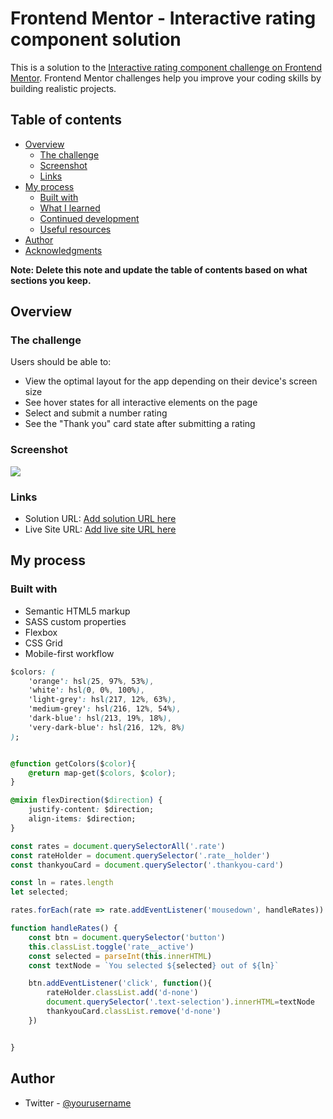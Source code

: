 # Frontend Mentor - Interactive rating component solution

This is a solution to the [Interactive rating component challenge on Frontend Mentor](https://www.frontendmentor.io/challenges/interactive-rating-component-koxpeBUmI). Frontend Mentor challenges help you improve your coding skills by building realistic projects. 

## Table of contents

- [Overview](#overview)
  - [The challenge](#the-challenge)
  - [Screenshot](#screenshot)
  - [Links](#links)
- [My process](#my-process)
  - [Built with](#built-with)
  - [What I learned](#what-i-learned)
  - [Continued development](#continued-development)
  - [Useful resources](#useful-resources)
- [Author](#author)
- [Acknowledgments](#acknowledgments)

**Note: Delete this note and update the table of contents based on what sections you keep.**

## Overview

### The challenge

Users should be able to:

- View the optimal layout for the app depending on their device's screen size
- See hover states for all interactive elements on the page
- Select and submit a number rating
- See the "Thank you" card state after submitting a rating

### Screenshot

![](./screenshot.jpg)



### Links

- Solution URL: [Add solution URL here](https://your-solution-url.com)
- Live Site URL: [Add live site URL here](https://your-live-site-url.com)

## My process

### Built with

- Semantic HTML5 markup
- SASS custom properties
- Flexbox
- CSS Grid
- Mobile-first workflow



```css
$colors: (
    'orange': hsl(25, 97%, 53%),
    'white': hsl(0, 0%, 100%),
    'light-grey': hsl(217, 12%, 63%),
    'medium-grey': hsl(216, 12%, 54%),
    'dark-blue': hsl(213, 19%, 18%),
    'very-dark-blue': hsl(216, 12%, 8%)
);


@function getColors($color){
    @return map-get($colors, $color);
}

@mixin flexDirection($direction) {
    justify-content: $direction;
    align-items: $direction;
}
```
```js
const rates = document.querySelectorAll('.rate')
const rateHolder = document.querySelector('.rate__holder')
const thankyouCard = document.querySelector('.thankyou-card')

const ln = rates.length
let selected;

rates.forEach(rate => rate.addEventListener('mousedown', handleRates))

function handleRates() {
    const btn = document.querySelector('button')
    this.classList.toggle('rate__active')
    const selected = parseInt(this.innerHTML)
    const textNode = `You selected ${selected} out of ${ln}`

    btn.addEventListener('click', function(){
        rateHolder.classList.add('d-none')
        document.querySelector('.text-selection').innerHTML=textNode
        thankyouCard.classList.remove('d-none')
    })    


}

```

## Author
- Twitter - [@yourusername](https://www.twitter.com/hakifred201)

